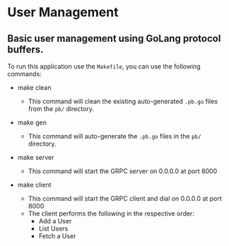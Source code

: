 # User Management 

## Basic user management using GoLang protocol buffers.

To run this application use the `Makefile`, you can use the following commands:
- make clean
  - This command will clean the existing auto-generated `.pb.go` files from the `pb/` directory.
 
- make gen
  - This command will auto-generate the `.pb.go` files in the `pb/` directory.  

- make server
  - This command will start the GRPC server on 0.0.0.0 at port 8000

- make client
  - This command will start the GRPC client and dial on 0.0.0.0 at port 8000
  - The client performs the following in the respective order:
    - Add a User
    - List Users
    - Fetch a User
